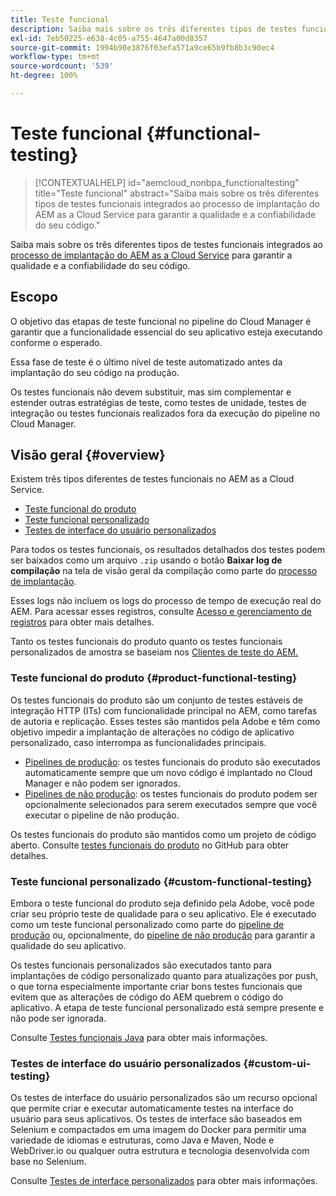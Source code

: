 ```yaml
---
title: Teste funcional
description: Saiba mais sobre os três diferentes tipos de testes funcionais integrados ao processo de implantação do AEM as a Cloud Service para garantir a qualidade e a confiabilidade do seu código.
exl-id: 7eb50225-e638-4c05-a755-4647a00d8357
source-git-commit: 1994b90e3876f03efa571a9ce65b9fb8b3c90ec4
workflow-type: tm+mt
source-wordcount: '539'
ht-degree: 100%

---
```



# Teste funcional {#functional-testing}

>[!CONTEXTUALHELP]
>id="aemcloud_nonbpa_functionaltesting"
>title="Teste funcional"
>abstract="Saiba mais sobre os três diferentes tipos de testes funcionais integrados ao processo de implantação do AEM as a Cloud Service para garantir a qualidade e a confiabilidade do seu código."

Saiba mais sobre os três diferentes tipos de testes funcionais integrados ao [processo de implantação do AEM as a Cloud Service](/help/implementing/cloud-manager/deploy-code.md) para garantir a qualidade e a confiabilidade do seu código.

## Escopo

O objetivo das etapas de teste funcional no pipeline do Cloud Manager é garantir que a funcionalidade essencial do seu aplicativo esteja executando conforme o esperado.

Essa fase de teste é o último nível de teste automatizado antes da implantação do seu código na produção.

Os testes funcionais não devem substituir, mas sim complementar e estender outras estratégias de teste, como testes de unidade,
testes de integração ou testes funcionais realizados fora da execução do pipeline no Cloud Manager.

## Visão geral {#overview}

Existem três tipos diferentes de testes funcionais no AEM as a Cloud Service.

* [Teste funcional do produto](#product-functional-testing)
* [Teste funcional personalizado](#custom-functional-testing)
* [Testes de interface do usuário personalizados](#custom-ui-testing)

Para todos os testes funcionais, os resultados detalhados dos testes podem ser baixados como um arquivo `.zip` usando o botão **Baixar log de compilação** na tela de visão geral da compilação como parte do [processo de implantação](/help/implementing/cloud-manager/deploy-code.md).

Esses logs não incluem os logs do processo de tempo de execução real do AEM. Para acessar esses registros, consulte [Acesso e gerenciamento de registros](/help/implementing/cloud-manager/manage-logs.md) para obter mais detalhes.

Tanto os testes funcionais do produto quanto os testes funcionais personalizados de amostra se baseiam nos [Clientes de teste do AEM.](https://github.com/adobe/aem-testing-clients)

### Teste funcional do produto {#product-functional-testing}

Os testes funcionais do produto são um conjunto de testes estáveis de integração HTTP (ITs) com funcionalidade principal no AEM, como tarefas de autoria e replicação. Esses testes são mantidos pela Adobe e têm como objetivo impedir a implantação de alterações no código de aplicativo personalizado, caso interrompa as funcionalidades principais.

* [Pipelines de produção](/help/implementing/cloud-manager/configuring-pipelines/configuring-production-pipelines.md): os testes funcionais do produto são executados automaticamente sempre que um novo código é implantado no Cloud Manager e não podem ser ignorados.
* [Pipelines de não produção](/help/implementing/cloud-manager/configuring-pipelines/configuring-non-production-pipelines.md): os testes funcionais do produto podem ser opcionalmente selecionados para serem executados sempre que você executar o pipeline de não produção.

Os testes funcionais do produto são mantidos como um projeto de código aberto. Consulte [testes funcionais do produto](https://github.com/adobe/aem-test-samples/tree/aem-cloud/smoke) no GitHub para obter detalhes.

### Teste funcional personalizado {#custom-functional-testing}

Embora o teste funcional do produto seja definido pela Adobe, você pode criar seu próprio teste de qualidade para o seu aplicativo. Ele é executado como um teste funcional personalizado como parte do [pipeline de produção](/help/implementing/cloud-manager/configuring-pipelines/configuring-production-pipelines.md) ou, opcionalmente, do [pipeline de não produção](/help/implementing/cloud-manager/configuring-pipelines/configuring-non-production-pipelines.md) para garantir a qualidade do seu aplicativo.

Os testes funcionais personalizados são executados tanto para implantações de código personalizado quanto para atualizações por push, o que torna especialmente importante criar bons testes funcionais que evitem que as alterações de código do AEM quebrem o código do aplicativo. A etapa de teste funcional personalizado está sempre presente e não pode ser ignorada.

Consulte [Testes funcionais Java](/help/implementing/cloud-manager/java-functional-testing.md) para obter mais informações.


### Testes de interface do usuário personalizados {#custom-ui-testing}

Os testes de interface do usuário personalizados são um recurso opcional que permite criar e executar automaticamente testes na interface do usuário para seus aplicativos. Os testes de interface são baseados em Selenium e compactados em uma imagem do Docker para permitir uma variedade de idiomas e estruturas, como Java e Maven, Node e WebDriver.io ou qualquer outra estrutura e tecnologia desenvolvida com base no Selenium.

Consulte [Testes de interface personalizados](/help/implementing/cloud-manager/ui-testing.md#custom-ui-testing) para obter mais informações.

